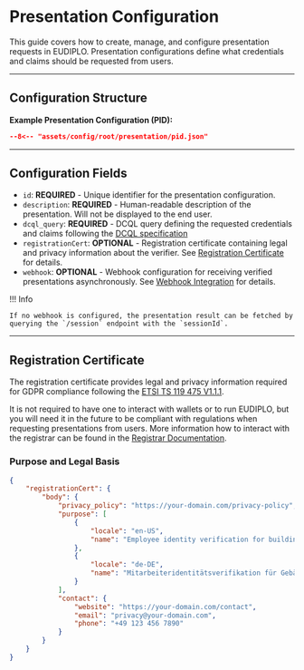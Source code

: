 # Presentation Configuration

This guide covers how to create, manage, and configure presentation requests in
EUDIPLO. Presentation configurations define what credentials and claims should
be requested from users.

---

## Configuration Structure

**Example Presentation Configuration (PID):**

```json
--8<-- "assets/config/root/presentation/pid.json"
```

---

## Configuration Fields

- `id`: **REQUIRED** - Unique identifier for the presentation configuration.
- `description`: **REQUIRED** - Human-readable description of the presentation. Will not be displayed to the end user.
- `dcql_query`: **REQUIRED** - DCQL query defining the requested credentials and claims following the [DCQL specification](https://openid.net/specs/openid-4-verifiable-presentations-1_0.html#name-digital-credentials-query-l)
- `registrationCert`: **OPTIONAL** - Registration certificate containing legal and privacy information about the verifier. See [Registration Certificate](#registration-certificate) for details.
- `webhook`: **OPTIONAL** - Webhook configuration for receiving verified presentations asynchronously. See [Webhook Integration](../../architecture/webhooks.md#presentation-webhook) for details.

!!! Info

    If no webhook is configured, the presentation result can be fetched by querying the `/session` endpoint with the `sessionId`.

---

## Registration Certificate

The registration certificate provides legal and privacy information required for
GDPR compliance following the [ETSI TS 119 475 V1.1.1](https://www.etsi.org/deliver/etsi_ts/119400_119499/119475/01.01.01_60/ts_119475v010101p.pdf).

It is not required to have one to interact with wallets or to run EUDIPLO, but you will need it in the future to be compliant with regulations when requesting presentations from users. More information how to interact with the registrar can be found in the [Registrar Documentation](../registrar.md).

### Purpose and Legal Basis

```json
{
    "registrationCert": {
        "body": {
            "privacy_policy": "https://your-domain.com/privacy-policy",
            "purpose": [
                {
                    "locale": "en-US",
                    "name": "Employee identity verification for building access"
                },
                {
                    "locale": "de-DE",
                    "name": "Mitarbeiteridentitätsverifikation für Gebäudezugang"
                }
            ],
            "contact": {
                "website": "https://your-domain.com/contact",
                "email": "privacy@your-domain.com",
                "phone": "+49 123 456 7890"
            }
        }
    }
}
```
